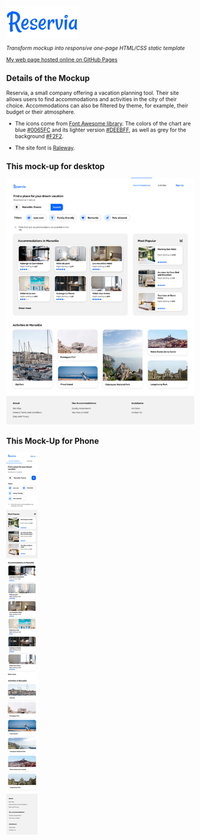 ![reservia Logo](/images/logo/Reservia.svg)


*Transform mockup into responsive one-page HTML/CSS static template*

[My web page hosted online on GitHub Pages](https://shandean.github.io/Reservia/)

## Details of the Mockup

Reservia, a small company offering a vacation planning tool. 
Their site allows users to find accommodations and activities in the city of their choice. 
Accommodations can also be filtered by theme, for example, their budget or their atmosphere.

- The icons come from [Font Awesome library](https://fontawesome.com/). The colors of the chart are blue [#0065FC](https://www.colorhexa.com/0065fc) and its lighter version [#DEEBFF](https://www.color-hex.com/color/deebff), as well as grey for the background [#F2F2](https://www.colorhexa.com/f2f2f2).

- The site font is [Raleway](https://fonts.google.com/specimen/Raleway?preview.text_type=custom).

## This mock-up for desktop
![desktop](/images/logo/Desktop.png)

## This Mock-Up for Phone
![phone](images/logo/iPhone.png)

